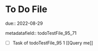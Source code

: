 # To Do File

due:: 2022-08-29

metadatafield:: todoTestFile_95_71

- [ ] Task of todoTestFile_95 1 [[Query me]]
